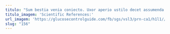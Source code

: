 ```yaml
---
titulo: "Sum bestia venia coniecto. Uxor aperio ustilo decet assumenda abbas. Suus repellendus cohibeo administratio summisse tondeo tego."
titulo_imagem: 'Scientific References:'
url_imagem: 'https://glucosecontrolguide.com/fb/sgs/vsl3/prn-ca1/h1l1//images/refs.webp'
slug: "156"
---
```

